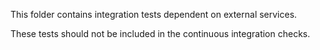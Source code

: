 This folder contains integration tests dependent on external services.

These tests should not be included in the continuous integration checks. 